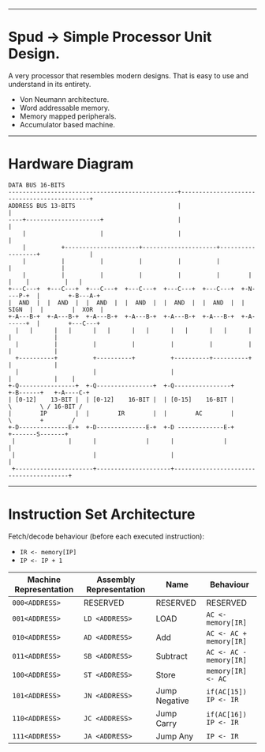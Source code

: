 --------

# Spud -> Simple Processor Unit Design.

A very processor that resembles modern designs. That is easy to use and understand in its entirety.
 - Von Neumann architecture.
 - Word addressable memory.
 - Memory mapped peripherals.
 - Accumulator based machine.

--------

# Hardware Diagram

```
DATA BUS 16-BITS
------------------------------------------------+--------------------------------------------+
ADDRESS BUS 13-BITS                             |                                            |
----+---------------------+                     |                                            |
    |                     |                     |                                            |
    |          +---------------------+---------------------+------------------+              |
    |          |          |          |          |          |                  |              |
    |          |          |          |          |          |        |    |    |          |   |
+---C---+  +---C---+  +---C---+  +---C---+  +---C---+  +---C---+  +-N----P-+  |        +-B---A-+
|  AND  |  |  AND  |  |  AND  |  |  AND  |  |  AND  |  |  AND  |  |  SIGN  |  |        |  XOR  |
+-A---B-+  +-A---B-+  +-A---B-+  +-A---B-+  +-A---B-+  +-A---B-+  +-A------+  |        +---C---+
  |   |      |   |      |   |      |   |      |   |      |   |      |         |            |
  |          |          |          |          |          |          |         |            |
  +----------+          +----------+          +----------+----------+         |            |
  |                     |                     |                               |            |    |
+-Q----------------+  +-Q----------------+  +-Q----------------+            +-B------+   +-A----C-+
| [0-12]    13-BIT |  | [0-12]    16-BIT |  | [0-15]    16-BIT |             \        \ / 16-BIT /
|        IP        |  |        IR        |  |        AC        |              \        +        /
+-D--------------E-+  +-D--------------E-+  +-D -------------E-+               +-------S-------+
 |               |      |              |      |              |                         |
 |                      |                     |                                        |
 +----------------------+---------------------+----------------------------------------+
```

--------

# Instruction Set Architecture

Fetch/decode behaviour (before each executed instruction):
+ ```IR <- memory[IP]```
+  ```IP <- IP + 1```

Machine Representation|Assembly Representation| Name         |Behaviour
----------------------|-----------------------|--------------|----------------------------------------------------------------------------------------------------------
```000<ADDRESS>```    |RESERVED               |RESERVED      |RESERVED
```001<ADDRESS>```    |```LD <ADDRESS>```     |LOAD          |```AC <- memory[IR]```
```010<ADDRESS>```    |```AD <ADDRESS>```     |Add           |```AC <- AC + memory[IR]```
```011<ADDRESS>```    |```SB <ADDRESS>```     |Subtract      |```AC <- AC - memory[IR]```
```100<ADDRESS>```    |```ST <ADDRESS>```     |Store         |```memory[IR] <- AC```
```101<ADDRESS>```    |```JN <ADDRESS>```     |Jump Negative |```if(AC[15]) IP <- IR```
```110<ADDRESS>```    |```JC <ADDRESS>```     |Jump Carry    |```if(AC[16]) IP <- IR```
```111<ADDRESS>```    |```JA <ADDRESS>```     |Jump Any      |```IP <- IR```
